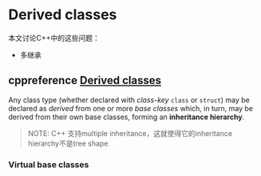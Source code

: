 # Derived classes

本文讨论C++中的这些问题：

- 多继承

## cppreference [Derived classes](https://en.cppreference.com/w/cpp/language/derived_class)

Any class type (whether declared with *class-key* `class` or `struct`) may be declared as *derived* from one or more *base classes* which, in turn, may be derived from their own base classes, forming an **inheritance hierarchy**.

> NOTE: C++ 支持multiple inheritance，这就使得它的inheritance hierarchy不是tree shape



### Virtual base classes